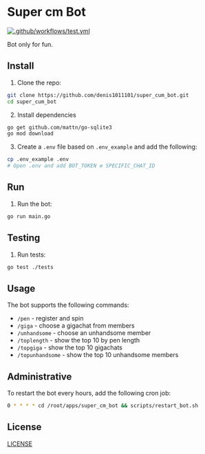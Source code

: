 # Super cm Bot

[![.github/workflows/test.yml](https://github.com/denis1011101/super_cum_bot/actions/workflows/test.yml/badge.svg)](https://github.com/denis1011101/super_cum_bot/actions/workflows/test.yml)

Bot only for fun.

## Install

1. Clone the repo:
```sh
git clone https://github.com/denis1011101/super_cum_bot.git
cd super_cum_bot
```

2. Install dependencies
```sh
go get github.com/mattn/go-sqlite3
go mod download
```

3. Create a `.env` file based on `.env_example` and add the following:
```sh
cp .env_example .env
# Open .env and add BOT_TOKEN и SPECIFIC_CHAT_ID
```

## Run

1. Run the bot:
```sh
go run main.go
```

## Testing

1. Run tests:
```sh
go test ./tests
```

## Usage

The bot supports the following commands:
- `/pen`           - register and spin
- `/giga`          - choose a gigachat from members
- `/unhandsome`    - choose an unhandsome member
- `/toplength`     - show the top 10 by pen length
- `/topgiga`       - show the top 10 gigachats
- `/topunhandsome` - show the top 10 unhandsome members


## Administrative

To restart the bot every hours, add the following cron job:

```sh
0 * * * * cd /root/apps/super_cm_bot && scripts/restart_bot.sh
```

## License

[LICENSE](LICENSE)
